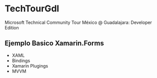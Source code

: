 # TechTourGdl
Microsoft Technical Community Tour México @ Guadalajara: Developer Edition

## Ejemplo Basico Xamarin.Forms
* XAML
* Bindings
* Xamarin Plugings
* MVVM
